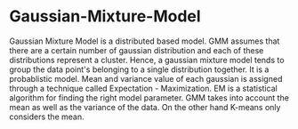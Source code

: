 # Gaussian-Mixture-Model
Gaussian Mixture Model is a distributed based model. GMM assumes that there are a certain number of gaussian distribution and each of these distributions represent a cluster. Hence, a gaussian mixture model tends to group the data point's belonging to a single distribution together. It is a probablistic model. Mean and variance value of each gaussian is assigned through a technique called Expectation - Maximization. EM is a statistical algorithm for finding the right model parameter. GMM takes into account the mean as well as the variance of the data. On the other hand K-means only considers the mean. 

